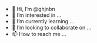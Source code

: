 - 👋 Hi, I’m @ghjnbn
- 👀 I’m interested in ...
- 🌱 I’m currently learning ...
- 💞️ I’m looking to collaborate on ...
- 📫 How to reach me ...

<!---
ghjnbn/ghjnbn is a ✨ special ✨ repository because its `README.md` (this file) appears on your GitHub profile.
You can click the Preview link to take a look at your changes.
--->

